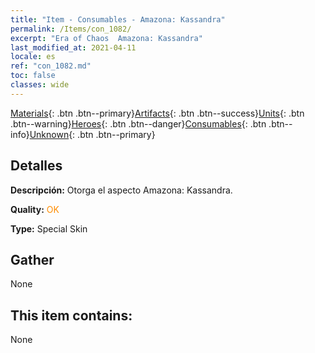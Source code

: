 ```yaml
---
title: "Item - Consumables - Amazona: Kassandra"
permalink: /Items/con_1082/
excerpt: "Era of Chaos  Amazona: Kassandra"
last_modified_at: 2021-04-11
locale: es
ref: "con_1082.md"
toc: false
classes: wide
---
```

 [Materials](/es/Items/){: .btn .btn--primary}[Artifacts](/es/Items/Artifacts/){: .btn .btn--success}[Units](/es/Items/Units/){: .btn .btn--warning}[Heroes](/es/Items/Heroes/){: .btn .btn--danger}[Consumables](/es/Items/Consumables/){: .btn .btn--info}[Unknown](/es/Items/Unknown/){: .btn .btn--primary}

## Detalles
 **Descripción:** Otorga el aspecto Amazona: Kassandra.

 **Quality:** <span style="color: #FF8C00">OK</span>

 **Type:** Special Skin

## Gather

  None

## This item contains:

  None

